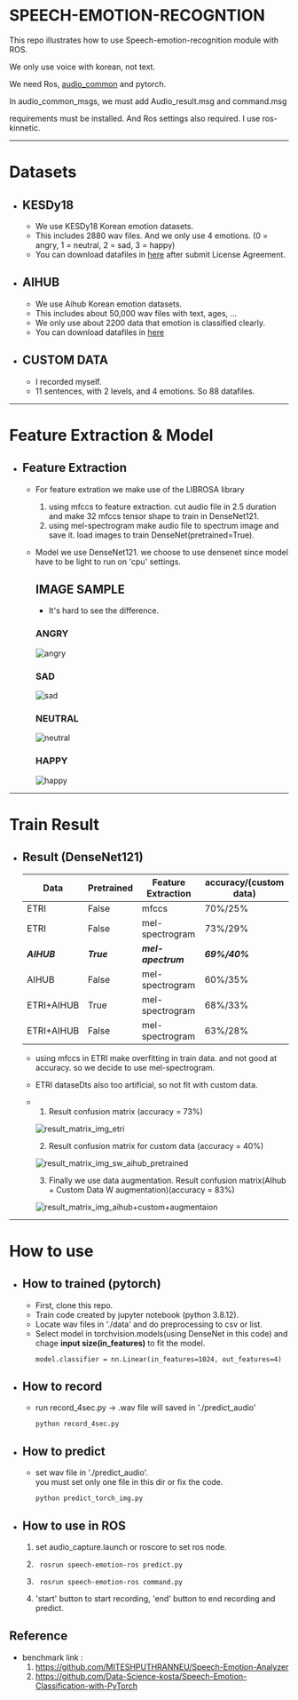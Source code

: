 # __SPEECH-EMOTION-RECOGNTION__
This repo illustrates how to use Speech-emotion-recognition module with ROS.

We only use voice with korean, not text.

We need Ros, [audio_common](https://github.com/ros-drivers/audio_common) and pytorch. 

In audio_common_msgs, we must add Audio_result.msg and command.msg

requirements must be installed. And Ros settings also required. I use ros-kinnetic.
___
# Datasets
- ## __KESDy18__
  - We use KESDy18 Korean emotion datasets.
  - This includes 2880 wav files. And we only use 4 emotions. (0 = angry, 1 = neutral, 2 = sad, 3 = happy)
  - You can download datafiles in [here](https://nanum.etri.re.kr/share/kjnoh/SER-DB-ETRIv18?lang=ko_KR) after submit License Agreement.
- ## __AIHUB__
  - We use Aihub Korean emotion datasets.
  - This includes about 50,000 wav files with text, ages, ...
  - We only use about 2200 data that emotion is classified clearly.
  - You can download datafiles in [here](https://aihub.or.kr/opendata/keti-data/recognition-laguage/KETI-02-002)

- ## __CUSTOM DATA__
  - I recorded myself.
  - 11 sentences, with 2 levels, and 4 emotions. So 88 datafiles.

___
# Feature Extraction & Model
- ## Feature Extraction
  - For feature extration we make use of the LIBROSA library
    1. using mfccs to feature extraction. cut audio file in 2.5 duration and make 32 mfccs tensor shape to train in DenseNet121.
    2. using mel-spectrogram make audio file to spectrum image and save it. load images to train DenseNet(pretrained=True).

  - Model
    we use DenseNet121. we choose to use densenet since model have to be light to run on 'cpu' settings.
    ## IMAGE SAMPLE
    - It's hard to see the difference.
    ### ANGRY
    ![angry](https://user-images.githubusercontent.com/88182732/167774641-fa8c135b-6c03-4aba-a306-bd4a38487093.jpg)
    ### SAD
    ![sad](https://user-images.githubusercontent.com/88182732/167774715-b74a31cd-8955-482f-bd3e-e16cfaefbeb9.jpg)

    ### NEUTRAL
    ![neutral](https://user-images.githubusercontent.com/88182732/167774683-607babcb-0c48-47c4-9caa-36bfc9d390a6.jpg)
    ### HAPPY 
    ![happy](https://user-images.githubusercontent.com/88182732/167774748-da8822b4-c27a-4d4e-baab-7f8a0f24e7e4.jpg)
    

___ 

# Train Result
- ## Result (DenseNet121)
  Data| Pretrained | Feature Extraction | accuracy/(custom data)
  |--------------|-------|------|-----
  ETRI|False|mfccs|70%/25%
  ETRI|False|mel-spectrogram|73%/29%
  __*AIHUB*__|__*True*__|__*mel-apectrum*__| __*69%/40%*__
  AIHUB|False|mel-spectrogram|60%/35%
  ETRI+AIHUB | True|mel-spectrogram|68%/33%
  ETRI+AIHUB | False |mel-spectrogram|63%/28%


  - using mfccs in ETRI make overfitting in train data. and not good at accuracy. so we decide to use mel-spectrogram. 
  - ETRI dataseDts also too artificial, so not fit with custom data.
  - 1. Result confusion matrix (accuracy = 73%)
    
    ![result_matrix_img_etri](https://user-images.githubusercontent.com/88182732/167777239-b9a8b0de-5635-4cd9-9866-b1466537848d.png)

    2. Result confusion matrix for custom data (accuracy = 40%)
    
    ![result_matrix_img_sw_aihub_pretrained](https://user-images.githubusercontent.com/88182732/167777834-a76d55bb-1874-4e83-bddd-a9c2e888dc53.png)
    
    3. Finally we use data augmentation. Result confusion matrix(AIhub + Custom Data W augmentation)(accuracy = 83%)
    
    ![result_matrix_img_aihub+custom+augmentaion](https://user-images.githubusercontent.com/88182732/170638258-96656f58-d0f6-4321-b475-4224a828d6e2.png)

  
___ 
# How to use 
- ## How to trained __(pytorch)__
  - First, clone this repo.
  - Train code created by jupyter notebook (python 3.8.12).
  - Locate wav files in './data' and do preprocessing to csv or list.
  - Select model in torchvision.models(using DenseNet in this code) and chage __input size(in_features)__ to fit the model.
      ```
    model.classifier = nn.Linear(in_features=1024, out_features=4)
    ```
- ## How to record
  - run record_4sec.py -> .wav file will saved in './predict_audio'
    ```
    python record_4sec.py
    ```
- ## How to predict
  - set wav file in './predict_audio'.  
    you must set only one file in this dir or fix the code.
    ```
    python predict_torch_img.py

- ## How to use in ROS

  1. set audio_capture.launch or roscore to set ros node.
  2. ```
      rosrun speech-emotion-ros predict.py
     ```    
  3. ```
      rosrun speech-emotion-ros command.py
     ```
  4. 'start' button to start recording, 'end' button to end recording and predict.


## Reference
- benchmark link : 
  1. https://github.com/MITESHPUTHRANNEU/Speech-Emotion-Analyzer
  2. https://github.com/Data-Science-kosta/Speech-Emotion-Classification-with-PyTorch  